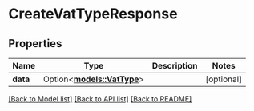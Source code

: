 # CreateVatTypeResponse

## Properties

Name | Type | Description | Notes
------------ | ------------- | ------------- | -------------
**data** | Option<[**models::VatType**](VatType.md)> |  | [optional]

[[Back to Model list]](../README.md#documentation-for-models) [[Back to API list]](../README.md#documentation-for-api-endpoints) [[Back to README]](../README.md)


